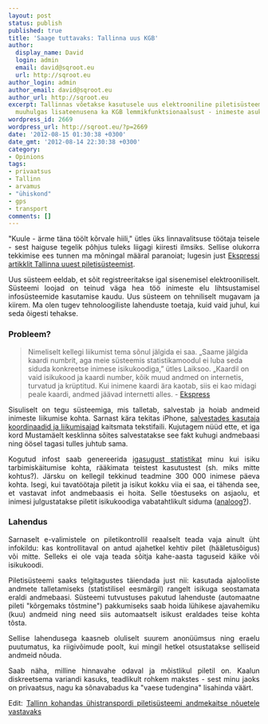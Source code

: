 ```yaml
---
layout: post
status: publish
published: true
title: 'Saage tuttavaks: Tallinna uus KGB'
author:
  display_name: David
  login: admin
  email: david@sqroot.eu
  url: http://sqroot.eu
author_login: admin
author_email: david@sqroot.eu
author_url: http://sqroot.eu
excerpt: Tallinnas võetakse kasutusele uus elektrooniline piletisüsteem, mis pakub
  muuhulgas lisateenusena ka KGB lemmikfunktsionaalsust - inimeste asukoha jälgimist.
wordpress_id: 2669
wordpress_url: http://sqroot.eu/?p=2669
date: '2012-08-15 01:30:38 +0300'
date_gmt: '2012-08-14 22:30:38 +0300'
category:
- Opinions
tags:
- privaatsus
- Tallinn
- arvamus
- "ühiskond"
- gps
- transport
comments: []
---
```

<p style="text-align: justify;">"Kuule - ärme täna töölt kõrvale hiili," ütles üks linnavalitsuse töötaja teisele - sest haiguse tegelik põhjus tuleks liigagi kiiresti ilmsiks. Sellise olukorra tekkimise ees tunnen ma mõningal määral paranoiat; lugesin just <a href="http://www.ekspress.ee/news/paevauudised/eestiuudised/saage-tuttavaks-tallinna-uus-piletisusteem.d?id=64822546">Ekspressi artikklit Tallinna uuest piletisüsteemist</a>.

<p style="text-align: justify;">Uus süsteem eeldab, et sõit registreeritakse igal sisenemisel elektrooniliselt. Süsteemi loojad on teinud väga hea töö inimeste elu lihtsustamisel infosüsteemide kasutamise kaudu. Uus süsteem on tehniliselt mugavam ja kiirem. Ma olen tugev tehnoloogiliste lahenduste toetaja, kuid vaid juhul, kui seda õigesti tehakse.

<h3 style="text-align: justify;">Probleem?</h3>
<blockquote>
Nimeliselt kellegi liikumist tema sõnul jälgida ei saa. „Saame jälgida kaardi numbrit, aga meie süsteemis statistikamoodul ei luba seda siduda konkreetse inimese isikukoodiga,” ütles Laiksoo. „Kaardil on vaid isikukood ja kaardi number, kõik muud andmed on internetis, turvatud ja krüptitud. Kui inimene kaardi ära kaotab, siis ei kao midagi peale kaardi, andmed jäävad internetti alles. - <a href="http://www.ekspress.ee/news/paevauudised/eestiuudised/saage-tuttavaks-tallinna-uus-piletisusteem.d?id=64822546">Ekspress</a>
</blockquote>
<p style="text-align: justify;">Sisuliselt on tegu süsteemiga, mis talletab, salvestab ja hoiab andmeid inimeste liikumise kohta. Sarnast kära tekitas iPhone, <a href="http://macgateway.com/news-and-rumors/iphone-and-ipad-save-gps-location-history-on-your-computer/">salvestades kasutaja koordinaadid ja liikumisajad</a> kaitsmata tekstifaili. Kujutagem nüüd ette, et iga kord Mustamäelt kesklinna sõites salvestatakse see fakt kuhugi andmebaasi ning öösel tagasi tulles juhtub sama.<a id="more"></a><a id="more-2669"></a>

<p style="text-align: justify;">Kogutud infost saab genereerida <a href="http://crowdflow.net/wp-content/uploads/2011/07/firefly2.png">igasugust statistikat</a> minu kui isiku tarbimiskäitumise kohta, rääkimata teistest kasutustest (sh. miks mitte kohtus?). Järsku on kellegil tekkinud teadmine 300 000 inimese päeva kohta. Isegi, kui tavatöötaja piletit ja isikut kokku viia ei saa, ei tähenda see, et vastavat infot andmebaasis ei hoita. Selle tõestuseks on asjaolu, et inimesi julgustatakse piletit isikukoodiga vabatahtlikult siduma (<a href="http://sinurimi.rimi.ee/reeglid.html">analoog?</a>).

<h3 style="text-align: justify;">Lahendus</h3>
<p style="text-align: justify;">Sarnaselt e-valimistele on piletikontrollil reaalselt teada vaja ainult üht infokildu: kas kontrollitaval on antud ajahetkel kehtiv pilet (hääletusõigus) või mitte. Selleks ei ole vaja teada sõitja kahe-aasta taguseid käike või isikukoodi.

<p style="text-align: justify;">Piletisüsteemi saaks telgitagustes täiendada just nii: kasutada ajalooliste andmete talletamiseks (statistilisel eesmärgil) rangelt isikuga seostamata eraldi andmebaasi. Süsteemi tutvustuses pakutud lahenduste (automaatne pileti "kõrgemaks tõstmine") pakkumiseks saab hoida lühikese ajavahemiku (kuu) andmeid ning need siis automaatselt isikust eraldades teise kohta tõsta.

<p style="text-align: justify;">Sellise lahendusega kaasneb oluliselt suurem anonüümsus ning eraelu puutumatus, ka riigivõimude poolt, kui mingil hetkel otsustatakse selliseid andmeid nõuda.

<p style="text-align: justify;">Saab näha, milline hinnavahe odaval ja mõistlikul piletil on. Kaalun diskreetsema variandi kasuks, teadlikult rohkem makstes - sest minu jaoks on privaatsus, nagu ka sõnavabadus ka "vaese tudengina" lisahinda väärt.

<p style="text-align: justify;">Edit: <a href="http://www.tallinncity.ee/1225590/tallinn-kohandas-uhistranspordi-piletisusteemi-andmekaitse-nouetele-vastavaks">Tallinn kohandas ühistranspordi piletisüsteemi andmekaitse nõuetele vastavaks</a>

